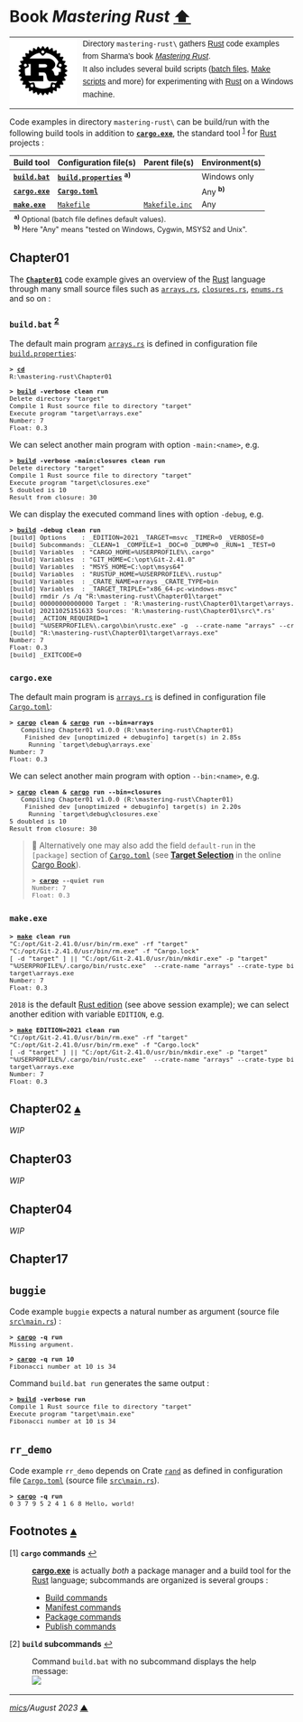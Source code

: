 # <span id="top">Book <i>Mastering Rust</i></span> <span style="size:30%;"><a href="../README.md">⬆</a></span>

<table style="font-family:Helvetica,Arial;line-height:1.6;">
  <tr>
  <td style="border:0;padding:0 10px 0 0;min-width:120px;"><a href="https://www.rust-lang.org/" rel="external"><img src="../docs/images/rust-logo-blk.svg" width="120" alt="Rust project"/></a></td>
  <td style="border:0;padding:0;vertical-align:text-top;">Directory <code>mastering-rust\</code> gathers <a href="https://www.rust-lang.org/" rel="external">Rust</a> code examples from Sharma's book <a href="https://www.packtpub.com/product/mastering-rust-second-edition/9781789346572" rel="external"><i>Mastering Rust</i></a>.<br/>
  It also includes several build scripts (<a href="https://en.wikibooks.org/wiki/Windows_Batch_Scripting">batch files</a>, <a href="https://makefiletutorial.com/" rel="external">Make scripts</a> and more) for experimenting with <a href="https://www.rust-lang.org/" rel="external">Rust</a> on a Windows machine.
  </td>
  </tr>
</table>

Code examples in directory `mastering-rust\` can be build/run with the following build tools in addition to [**`cargo.exe`**][cargo_cli], the standard tool <sup id="anchor_01">[1](#footnote_01)</sup> for [Rust] projects :

| Build tool                    | Configuration file(s)                    |Parent file(s) | Environment(s) |
|-------------------------------|------------------------------------------|----|----|
[**`build.bat`**](./Chapter01/build.bat) | [**`build.properties`**](./Chapter01/build.properties) <sup><b>a)</b></sup> | &nbsp; | Windows only |
| [**`cargo.exe`**][cargo_cli]      | [**`Cargo.toml`**](Chapter01/Cargo.toml) | &nbsp; | Any <sup><b>b)</b></sup> |
| [**`make.exe`**][gmake_cli] | [`Makefile`](Chapter01/Makefile) | [`Makefile.inc`](./Makefile.inc) | Any |
<div style="font-size:90%;margin:-10px 0 10px 8px;">
<sup><b>a)</b></sup> Optional (batch file defines default values).<br/>
<sup><b>b)</b></sup> Here "Any" means "tested on Windows, Cygwin, MSYS2 and Unix".</div>

## <span id="chapter01">Chapter01</span>

The [**`Chapter01`**](Chapter01) code example gives an overview of the [Rust] language through many small source files such as [`arrays.rs`](Chapter01/src/arrays.rs), [`closures.rs`](Chapter01/src/closures.rs), [`enums.rs`](Chapter01/src/enums.rs) and so on :

### <b id="build">`build.bat`</b> <sup id="anchor_02">[2](#footnote_02)</sup>

The default main program [`arrays.rs`](Chapter01/src/arrays.rs) is defined in configuration file [`build.properties`](Chapter01/build.properties):

<pre style="font-size:80%;">
<b>&gt; <a href="https://docs.microsoft.com/en-us/windows-server/administration/windows-commands/cd">cd</a></b>
R:\mastering-rust\Chapter01
&nbsp;
<b>&gt; <a href="Chapter01/build.bat">build</a> -verbose clean run</b>
Delete directory "target"
Compile 1 Rust source file to directory "target"
Execute program "target\arrays.exe"
Number: 7
Float: 0.3
</pre>

We can select another main program with option `-main:<name>`, e.g.

<pre style="font-size:80%;">
<b>&gt; <a href="Chapter01/build.bat">build</a> -verbose -main:closures clean run</b>
Delete directory "target"
Compile 1 Rust source file to directory "target"
Execute program "target\closures.exe"
5 doubled is 10
Result from closure: 30
</pre>

We can display the executed command lines with option `-debug`, e.g.

<pre style="font-size:80%;">
<b>&gt; <a href="Chapter01/build.bat">build</a> -debug clean run</b>
[build] Options    : _EDITION=2021 _TARGET=msvc _TIMER=0 _VERBOSE=0
[build] Subcommands: _CLEAN=1 _COMPILE=1 _DOC=0 _DUMP=0 _RUN=1 _TEST=0
[build] Variables  : "CARGO_HOME=%USERPROFILE%\.cargo"
[build] Variables  : "GIT_HOME=C:\opt\Git-2.41.0"
[build] Variables  : "MSYS_HOME=C:\opt\msys64"
[build] Variables  : "RUSTUP_HOME=%USERPROFILE%\.rustup"
[build] Variables  : _CRATE_NAME=arrays _CRATE_TYPE=bin
[build] Variables  : _TARGET_TRIPLE="x86_64-pc-windows-msvc"
[build] rmdir /s /q "R:\mastering-rust\Chapter01\target"
[build] 00000000000000 Target : 'R:\mastering-rust\Chapter01\target\arrays.exe'
[build] 20211025151633 Sources: 'R:\mastering-rust\Chapter01\src\*.rs'
[build] _ACTION_REQUIRED=1
[build] "%USERPROFILE%\.cargo\bin\rustc.exe" -g  --crate-name "arrays" --crate-type bin --edition 2021 --out-dir "R:\mastering-rust\Chapter01\target" --target "x86_64-pc-windows-msvc"  "R:\mastering-rust\Chapter01\src\arrays.rs"
[build] "R:\mastering-rust\Chapter01\target\arrays.exe"
Number: 7
Float: 0.3
[build] _EXITCODE=0
</pre>

### <b id="cargo">`cargo.exe`</b>

The default main program is [`arrays.rs`](Chapter01/src/arrays.rs) is defined in configuration file [`Cargo.toml`](Chapter01/Cargo.toml):

<pre style="font-size:80%;">
<b>&gt; <a href="https://doc.rust-lang.org/cargo/commands/build-commands.html">cargo</a> clean & <a href="https://doc.rust-lang.org/cargo/commands/build-commands.html">cargo</a> run --bin=arrays</b>
   Compiling Chapter01 v1.0.0 (R:\mastering-rust\Chapter01)
    Finished dev [unoptimized + debuginfo] target(s) in 2.85s
     Running `target\debug\arrays.exe`
Number: 7
Float: 0.3
</pre>

We can select another main program with option `--bin:<name>`, e.g.

<pre style="font-size:80%;">
<b>&gt; <a href="https://doc.rust-lang.org/cargo/commands/build-commands.html">cargo</a> clean & <a href="https://doc.rust-lang.org/cargo/commands/build-commands.html">cargo</a> run --bin=closures</b>
   Compiling Chapter01 v1.0.0 (R:\mastering-rust\Chapter01)
    Finished dev [unoptimized + debuginfo] target(s) in 2.20s
     Running `target\debug\closures.exe`
5 doubled is 10
Result from closure: 30
</pre>

> **:mag_right:** Alternatively one may also add the field `default-run` in the `[package]` section of [`Cargo.toml`](Chapter01/Cargo.toml) (see [**Target Selection**][cargo_run] in the online [Cargo Book][cargo_book]).
> <pre style="font-size:80%;">
> <b>&gt; <a href="https://doc.rust-lang.org/cargo/commands/build-commands.html">cargo</a> --quiet run</b>
> Number: 7
> Float: 0.3
> </pre>

### <b id="make">`make.exe`</b>

<pre style="font-size:80%;">
<b>&gt; <a href="https://www.gnu.org/software/make/manual/html_node/Running.html">make</a> clean run</b>
"C:/opt/Git-2.41.0/usr/bin/rm.exe" -rf "target"
"C:/opt/Git-2.41.0/usr/bin/rm.exe" -f "Cargo.lock"
[ -d "target" ] || "C:/opt/Git-2.41.0/usr/bin/mkdir.exe" -p "target"
"%USERPROFILE%/.cargo/bin/rustc.exe"  --crate-name "arrays" --crate-type bin --edition 2018 --out-dir "target" --target "x86_64-pc-windows-msvc" src/arrays.rs
target\arrays.exe
Number: 7
Float: 0.3
</pre>

`2018` is the default [Rust edition](https://doc.rust-lang.org/edition-guide/editions/) (see above session example); we can select another edition with variable `EDITION`, e.g.

<pre style="font-size:80%;">
<b>&gt; <a href="https://www.gnu.org/software/make/manual/html_node/Running.html">make</a> EDITION=2021 clean run</b>
"C:/opt/Git-2.41.0/usr/bin/rm.exe" -rf "target"
"C:/opt/Git-2.41.0/usr/bin/rm.exe" -f "Cargo.lock"
[ -d "target" ] || "C:/opt/Git-2.41.0/usr/bin/mkdir.exe" -p "target"
"%USERPROFILE%/.cargo/bin/rustc.exe"  --crate-name "arrays" --crate-type bin --edition 2021 --out-dir "target" --target "x86_64-pc-windows-msvc" src/arrays.rs
target\arrays.exe
Number: 7
Float: 0.3
</pre>

## <span id="chapter02">Chapter02</span> [**&#x25B4;**](#top)

<i>WIP</i>

## <span id="chapter03">Chapter03</span>

<i>WIP</i>

## <span id="chapter04">Chapter04</span>

<i>WIP</i>

## <span id="chapter17">Chapter17</span>

## <span id="chapter17_buggie">`buggie`</span>

Code example `buggie` expects a natural number as argument (source file [`src\main.rs`](./Chapter17/buggie/src/main.rs)) :

<pre style="font-size:80%;">
<b>&gt; <a href="https://doc.rust-lang.org/cargo/commands/build-commands.html">cargo</a> -q run</b>
Missing argument.
&nbsp;
<b>&gt; <a href="https://doc.rust-lang.org/cargo/commands/build-commands.html">cargo</a> -q run 10</b>
Fibonacci number at 10 is 34
</pre>

Command `build.bat run` generates the same output :

<pre style="font-size:80%;">
<b>&gt; <a href="./Chapter17/buggie/build.bat">build</a> -verbose run</b>
Compile 1 Rust source file to directory "target"
Execute program "target\main.exe"
Fibonacci number at 10 is 34
</pre>

## <span id="chapter17_rr_demo">`rr_demo`</span>

Code example `rr_demo` depends on Crate [`rand`](https://crates.io/crates/rand) as defined in configuration file [`Cargo.toml`](./Chapter17/rr_demo/Cargo.toml) (source file [`src\main.rs`](./Chapter17/rr_demo/src/main.rs)).

<pre style="font-size:80%;">
<b>&gt; <a href="https://doc.rust-lang.org/cargo/commands/build-commands.html">cargo</a> -q run</b>
0 3 7 9 5 2 4 1 6 8 Hello, world!
</pre>

## <span id="footnotes">Footnotes</span> [**&#x25B4;**](#top)

<span id="footnote_01">[1]</span> **`cargo` commands** [↩](#anchor_01)

<dl><dd>
<a href="https://doc.rust-lang.org/cargo/commands/cargo.html" rel="external"><b></code>cargo.exe</code></b></a> is actually <i>both</i> a package manager and a build tool for the <a href="https://www.rust-lang.org/" rel="external">Rust</a> language; subcommands are organized is several groups :
</dd>
<dd>
<ul>
<li><a href="https://doc.rust-lang.org/cargo/commands/cargo.html#build-commands">Build commands</a></li>
<li><a href="https://doc.rust-lang.org/cargo/commands/cargo.html#manifest-commands">Manifest commands</a></li>
<li><a href="https://doc.rust-lang.org/cargo/commands/cargo.html#package-commands">Package commands</a></li>
<li><a href="https://doc.rust-lang.org/cargo/commands/cargo.html#publishing-commands">Publish commands</a></li>
</ul>
</dd></dl>

<span id="footnote_02">[2]</span> **`build` subcommands** [↩](#anchor_02)

<dl><dd>
Command <code>build.bat</code> with no subcommand displays the help message:
</dd>
<dd>
<image src="../docs/images/build_help.png" />
</dd></dl>

***

*[mics](https://lampwww.epfl.ch/~michelou/)/August 2023* [**&#9650;**](#top)
<span id="bottom">&nbsp;</span>

<!-- link refs -->

[cargo_book]: https://doc.rust-lang.org/cargo/
[cargo_cli]: https://doc.rust-lang.org/cargo/commands/cargo.html
[cargo_run]: https://doc.rust-lang.org/cargo/commands/cargo-run.html#target-selection
[gmake_cli]: http://www.glue.umd.edu/lsf-docs/man/gmake.html
[rust]: https://www.rust-lang.org/
[rustc_cli]: https://doc.rust-lang.org/rustc/command-line-arguments.html
